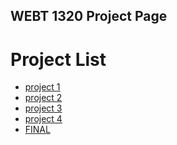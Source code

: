 ## WEBT 1320 Project Page


<h1>Project List</h1>

<ul>
<li><a href="project1/index.html" target="_blank">project 1 </a></li>
<li><a href="project2/index.html" target="_blank">project 2 </a></li>
<li><a href="project3/index.html" target="_blank">project 3 </a></li>
<li><a href="project4/index.html" target="_blank">project 4 </a></li>
<li><a href="final/index.html"    target="_blank">FINAL </a></li>
  
</ul>
